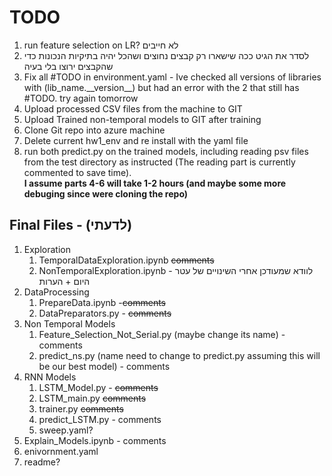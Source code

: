 <h1> TODO </h1>
<ol>
<li> run feature selection on LR? לא חייבים</li>
<li> לסדר את הגיט ככה שישארו רק קבצים נחוצים ושהכל יהיה בתיקיות הנכונות כדי שהקבצים ירוצו בלי בעיה
</li>
<li> Fix all #TODO in environment.yaml - Ive checked all versions of libraries with (lib_name.__version__) but had an error with the 2 that still has #TODO. try again tomorrow
</li>
<li> Upload processed CSV files from the machine to GIT </li>
<li> Upload Trained non-temporal models to GIT after training </li>
<li> Clone Git repo into azure machine </li>
<li> Delete current hw1_env and re install with the yaml file </li>
<li>  run both predict.py on the trained models, including reading psv files from the test directory as instructed
(The reading part is currently commented to save time). <br>
<b>  I assume parts 4-6 will take 1-2 hours (and maybe some more debuging since were cloning the repo)</b>
</li>
</ol>
<h2>Final Files - (לדעתי) </h2>
<ol>
<li>
Exploration
<ol> 
<li>
TemporalDataExploration.ipynb <s> comments </s>
</li>
<li>
NonTemporalExploration.ipynb -  לוודא שמעודכן אחרי השינויים של עטר היום + הערות
</li>
</ol>
<li>
DataProcessing
<ol>
<li>
PrepareData.ipynb -<s>comments </s> 
</li>
<li>
DataPreparators.py - <s>comments </s></li> 
</ol>
</li>
<li> Non Temporal Models
<ol>
<li>
Feature_Selection_Not_Serial.py (maybe change its name) - comments
</li>
<li>
predict_ns.py (name need to change to predict.py assuming this will be our best model) - comments
</li>
</ol>
</li>
<li> RNN Models
<ol>
<li> LSTM_Model.py - <s>comments </s> </li>
<li> LSTM_main.py  <s>comments </s>  </li>
<li> trainer.py  <s>comments </s> </li>
<li>predict_LSTM.py - comments</li>
<li>sweep.yaml? </li>
</ol>
</li>
<li> Explain_Models.ipynb - comments </li>
<li> enivornment.yaml </li>
<li> readme? </li>
</ol>